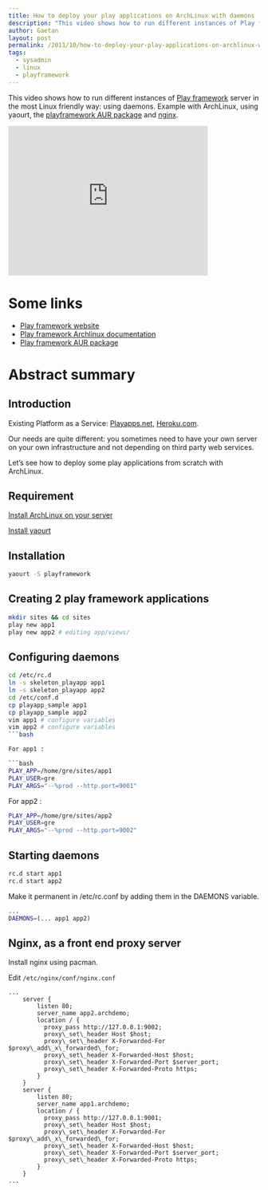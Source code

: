 ```yaml
---
title: How to deploy your play applications on ArchLinux with daemons
description: "This video shows how to run different instances of Play framework server in the most Linux friendly way: using daemons. Example with ArchLinux, using yaourt, the playframework AUR package and nginx."
author: Gaetan
layout: post
permalink: /2011/10/how-to-deploy-your-play-applications-on-archlinux-with-daemons/
tags:
  - sysadmin
  - linux
  - playframework
---
```


 [1]: http://playframework.org
 [2]: http://aur.archlinux.org/packages.php?ID=45541
 [3]: http://nginx.org
 [4]: https://wiki.archlinux.org/index.php/Play_framework

This video shows how to run different instances of [Play framework][1] server in the most Linux friendly way: using daemons. Example with ArchLinux, using yaourt, the [playframework AUR package][2] and [nginx][3].

<iframe src="http://player.vimeo.com/video/30603225?title=0&amp;byline=0&amp;portrait=0" width="400" height="300" frameborder="0" webkitAllowFullScreen mozallowfullscreen allowFullScreen></iframe>

# Some links

*   [Play framework website][1]
*   [Play framework Archlinux documentation][4]
*   [Play framework AUR package][2]

<!-- more -->

# Abstract summary

## Introduction

Existing Platform as a Service: [Playapps.net][5], [Heroku.com][6].

 [5]: http://playapps.net
 [6]: http://heroku.com

Our needs are quite different: you sometimes need to have your own server on your own infrastructure and not depending on third party web services.

Let’s see how to deploy some play applications from scratch with ArchLinux.

## Requirement

[Install ArchLinux on your server][7]

 [7]: http://archlinux.org

[Install yaourt][8]

 [8]: http://archlinux.fr/yaourt-en

## Installation

```bash
yaourt -S playframework
```

## Creating 2 play framework applications

```bash
mkdir sites && cd sites  
play new app1  
play new app2 # editing app/views/
```

## Configuring daemons

```bash
cd /etc/rc.d  
ln -s skeleton_playapp app1  
ln -s skeleton_playapp app2  
cd /etc/conf.d  
cp playapp_sample app1  
cp playapp_sample app2  
vim app1 # configure variables  
vim app2 # configure variables
```bash

For app1 :

```bash
PLAY_APP=/home/gre/sites/app1  
PLAY_USER=gre  
PLAY_ARGS="--%prod --http.port=9001" 
```

For app2 :

```bash
PLAY_APP=/home/gre/sites/app2  
PLAY_USER=gre  
PLAY_ARGS="--%prod --http.port=9002" 
```

## Starting daemons

```bash
rc.d start app1  
rc.d start app2
```

Make it permanent in /etc/rc.conf by adding them in the DAEMONS variable.

```bash
...
DAEMONS=(... app1 app2) 
```

## Nginx, as a front end proxy server

Install nginx using pacman.

Edit `/etc/nginx/conf/nginx.conf`

```nginx
...  
    server {  
        listen 80;  
        server_name app2.archdemo;  
        location / {  
          proxy_pass http://127.0.0.1:9002;  
          proxy\_set\_header Host $host;  
          proxy\_set\_header X-Forwarded-For $proxy\_add\_x\_forwarded\_for;  
          proxy\_set\_header X-Forwarded-Host $host;  
          proxy\_set\_header X-Forwarded-Port $server_port;  
          proxy\_set\_header X-Forwarded-Proto https;  
        }  
    }  
    server {  
        listen 80;  
        server_name app1.archdemo;  
        location / {  
          proxy_pass http://127.0.0.1:9001;  
          proxy\_set\_header Host $host;  
          proxy\_set\_header X-Forwarded-For $proxy\_add\_x\_forwarded\_for;  
          proxy\_set\_header X-Forwarded-Host $host;  
          proxy\_set\_header X-Forwarded-Port $server_port;  
          proxy\_set\_header X-Forwarded-Proto https;  
        }  
    }  
...
```
